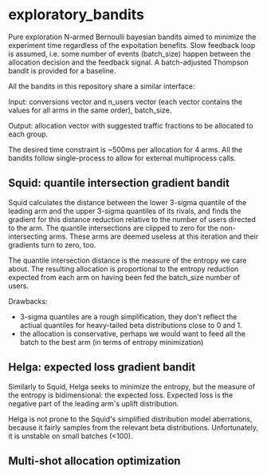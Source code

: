 # exploratory_bandits
Pure exploration N-armed Bernoulli bayesian bandits aimed to minimize the experiment time regardless of the expoitation benefits.
Slow feedback loop is assumed, i.e. some number of events (batch_size) happen between the allocation decision and the feedback signal.
A batch-adjusted Thompson bandit is provided for a baseline.

All the bandits in this repository share a similar interface:

Input: conversions vector and n_users vector (each vector contains the values for all arms in the same order), batch_size.

Output: allocation vector with suggested traffic fractions to be allocated to each group.

The desired time constraint is ~500ms per allocation for 4 arms. All the bandits follow single-process to allow for external multiprocess calls.

## Squid: quantile intersection gradient bandit
Squid calculates the distance between the lower 3-sigma quantile of the leading arm and the upper 3-sigma quantiles of its rivals, and finds the gradient for this distance reduction relative to the number of users directed to the arm. 
The quantile intersections are clipped to zero for the non-intersecting arms. These arms are deemed useless at this iteration and their gradients turn to zero, too.

The quantile intersection distance is the measure of the entropy we care about. The resulting allocation is proportional to the entropy reduction expected from each arm on having been fed the batch_size number of users.

Drawbacks: 
- 3-sigma quantiles are a rough simplification, they don't reflect the actiual quantiles for heavy-tailed beta distributions close to 0 and 1.
- the allocation is conservative, perhaps we would want to feed all the batch to the best arm (in terms of entropy minimization)

## Helga: expected loss gradient bandit
Similarly to Squid, Helga seeks to minimize the entropy, but the measure of the entropy is bidimensional: the expected loss. Expected loss is the negative part of the leading arm's uplift distribution. 

Helga is not prone to the Squid's simplified distribution model aberrations, because it fairly samples from the relevant beta distributions.
Unfortunately, it is unstable on small batches (<100).

## Multi-shot allocation optimization

